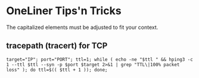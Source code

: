 # OneLiner Tips'n Tricks
The capitalized elements must be adjusted to fit your context.
## tracepath (tracert) for TCP
```target="IP"; port="PORT"; ttl=1; while ( echo -ne "$ttl " && hping3 -c 1 --ttl $ttl --syn -p $port $target 2>&1 | grep "TTL\|100% packet loss" ); do ttl=$(( $ttl + 1 )); done;```
